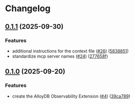 # Changelog

## [0.1.1](https://github.com/gemini-cli-extensions/alloydb-observability/compare/0.1.0...0.1.1) (2025-09-30)


### Features

* additional instructions for the context file ([#26](https://github.com/gemini-cli-extensions/alloydb-observability/issues/26)) ([5838851](https://github.com/gemini-cli-extensions/alloydb-observability/commit/5838851312550c0a161ce8c1570e7127ab8983d0))
* standardize mcp server names ([#24](https://github.com/gemini-cli-extensions/alloydb-observability/issues/24)) ([277658f](https://github.com/gemini-cli-extensions/alloydb-observability/commit/277658ffc41a314be5e39ba8f5b0393ddd49044e))

## [0.1.0](https://github.com/gemini-cli-extensions/alloydb-observability/compare/0.1.0...0.1.0) (2025-09-20)


### Features

* create the AlloyDB Observability Extension ([#4](https://github.com/gemini-cli-extensions/alloydb-observability/issues/4)) ([39ca789](https://github.com/gemini-cli-extensions/alloydb-observability/commit/39ca7898e5589b44cc21e7ad59cbc185f8453ddf))
